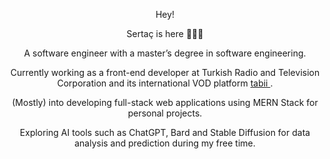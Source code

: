 <div align="center">
<!--
  <a href="https://github.com/sertacars">
    <img src="https://readme-typing-svg.demolab.com?font=M+PLUS+Code+Latin&duration=2000&pause=500&color=FF0099&center=true&vCenter=true&width=435&height=50&size=25&lines=Hey+there!+;Welcome+to+my+GitHub+profile!;%F0%9F%91%80;You+shall+pass!;%F0%9F%A7%99%E2%80%8D%E2%99%82%EF%B8%8F" alt="Typing SVG" />
  </a>
--> 
  
  <p>Hey!</p>
  <p>Sertaç is here 💁🏻‍♂️</p>
  <p>A software engineer with a master’s degree in software engineering.</p>
  <p>Currently working as a front-end developer at Turkish Radio and Television Corporation and its international VOD platform <a href="https://www.tabii.com"> tabii </a>.</p>
  <p>(Mostly) into developing full-stack web applications using MERN Stack for personal projects.</p>
  <p>Exploring AI tools such as ChatGPT, Bard and Stable Diffusion for data analysis and prediction during my free time.</p>
</div>

<!--
**sertacars/sertacars** is a ✨ _special_ ✨ repository because its `README.md` (this file) appears on your GitHub profile.

Here are some ideas to get you started:

- 🔭 I’m currently working on ...
- 🌱 I’m currently learning ...
- 👯 I’m looking to collaborate on ...
- 🤔 I’m looking for help with ...
- 💬 Ask me about ...
- 📫 How to reach me: ...
- 😄 Pronouns: ...
- ⚡ Fun fact: ...
-->
